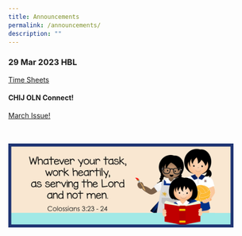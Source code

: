 ```yaml
---
title: Announcements
permalink: /announcements/
description: ""
---
```

### 29 Mar 2023 HBL
[Time Sheets](https://www.chijourladyofthenativity.moe.edu.sg/learn-at-ij-oln/home-based-learning/)

#### CHIJ OLN Connect! 
<a href="/files/2023Connect/OLN_Connect_P003 (1).pdf" target="_blank" rel="noopener">March Issue!</a>
<br><br><br>

<img src="/images/Banner and Logo/WEBSITE BANNER 202301.jpg" style="width:90%; height:90%;" alt="School Theme 2023" class="center">